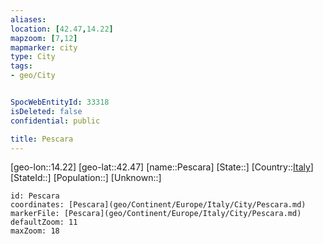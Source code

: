 ```yaml
---
aliases: 
location: [42.47,14.22]
mapzoom: [7,12] 
mapmarker: city 
type: City
tags:
- geo/City


SpocWebEntityId: 33318
isDeleted: false
confidential: public

title: Pescara
---
```

[geo-lon::14.22]
[geo-lat::42.47]
[name::Pescara]
[State::]
[Country::[Italy](geo/Continent/Europe/Italy.md)]
[StateId::]
[Population::]
[Unknown::]


```leaflet
id: Pescara
coordinates: [Pescara](geo/Continent/Europe/Italy/City/Pescara.md)
markerFile: [Pescara](geo/Continent/Europe/Italy/City/Pescara.md)
defaultZoom: 11 
maxZoom: 18
```


